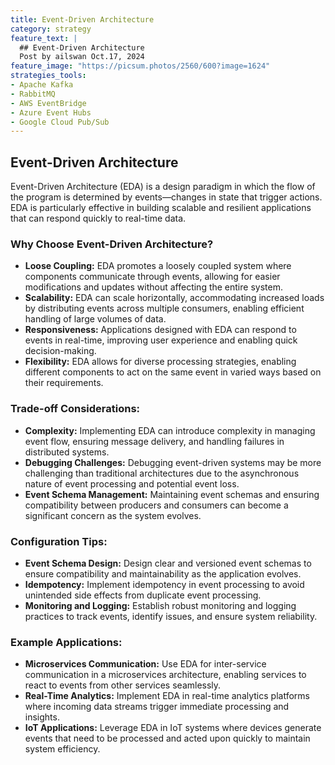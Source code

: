 ```yaml
---
title: Event-Driven Architecture
category: strategy
feature_text: |
  ## Event-Driven Architecture
  Post by ailswan Oct.17, 2024
feature_image: "https://picsum.photos/2560/600?image=1624"
strategies_tools:
- Apache Kafka
- RabbitMQ
- AWS EventBridge
- Azure Event Hubs
- Google Cloud Pub/Sub
---
```

## Event-Driven Architecture
Event-Driven Architecture (EDA) is a design paradigm in which the flow of the program is determined by events—changes in state that trigger actions. EDA is particularly effective in building scalable and resilient applications that can respond quickly to real-time data.

### Why Choose Event-Driven Architecture?
- **Loose Coupling:** EDA promotes a loosely coupled system where components communicate through events, allowing for easier modifications and updates without affecting the entire system.
- **Scalability:** EDA can scale horizontally, accommodating increased loads by distributing events across multiple consumers, enabling efficient handling of large volumes of data.
- **Responsiveness:** Applications designed with EDA can respond to events in real-time, improving user experience and enabling quick decision-making.
- **Flexibility:** EDA allows for diverse processing strategies, enabling different components to act on the same event in varied ways based on their requirements.

### Trade-off Considerations:
- **Complexity:** Implementing EDA can introduce complexity in managing event flow, ensuring message delivery, and handling failures in distributed systems.
- **Debugging Challenges:** Debugging event-driven systems may be more challenging than traditional architectures due to the asynchronous nature of event processing and potential event loss.
- **Event Schema Management:** Maintaining event schemas and ensuring compatibility between producers and consumers can become a significant concern as the system evolves.

### Configuration Tips:
- **Event Schema Design:** Design clear and versioned event schemas to ensure compatibility and maintainability as the application evolves.
- **Idempotency:** Implement idempotency in event processing to avoid unintended side effects from duplicate event processing.
- **Monitoring and Logging:** Establish robust monitoring and logging practices to track events, identify issues, and ensure system reliability.

### Example Applications:
- **Microservices Communication:** Use EDA for inter-service communication in a microservices architecture, enabling services to react to events from other services seamlessly.
- **Real-Time Analytics:** Implement EDA in real-time analytics platforms where incoming data streams trigger immediate processing and insights.
- **IoT Applications:** Leverage EDA in IoT systems where devices generate events that need to be processed and acted upon quickly to maintain system efficiency.

